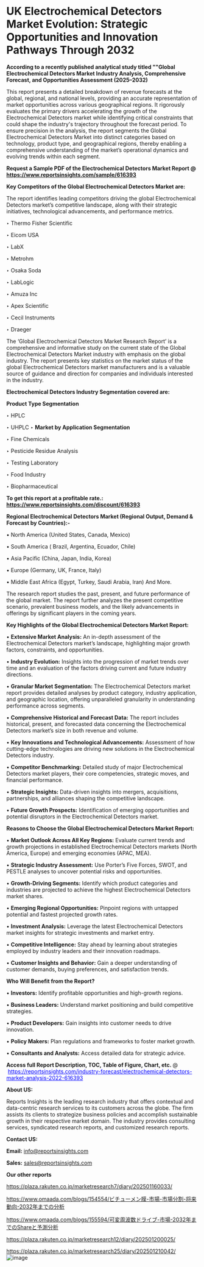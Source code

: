# UK Electrochemical Detectors Market Evolution: Strategic Opportunities and Innovation Pathways Through 2032

<strong>According to a recently published analytical study titled ""Global Electrochemical Detectors Market Industry Analysis, Comprehensive Forecast, and Opportunities Assessment (2025–2032)</strong>

This report presents a detailed breakdown of revenue forecasts at the global, regional, and national levels, providing an accurate representation of market opportunities across various geographical regions. It rigorously evaluates the primary drivers accelerating the growth of the Electrochemical Detectors market while identifying critical constraints that could shape the industry's trajectory throughout the forecast period. To ensure precision in the analysis, the report segments the Global Electrochemical Detectors Market into distinct categories based on technology, product type, and geographical regions, thereby enabling a comprehensive understanding of the market’s operational dynamics and evolving trends within each segment.

<strong>Request a Sample PDF of the Electrochemical Detectors Market Report </strong><strong>@<a href=https://www.reportsinsights.com/sample/616393 style=color:#0000ff;> https://www.reportsinsights.com/sample/616393</a></strong></font>

<strong>Key Competitors of the Global Electrochemical Detectors Market are:</strong>

The report identifies leading competitors driving the global Electrochemical Detectors market’s competitive landscape, along with their strategic initiatives, technological advancements, and performance metrics.

‣ Thermo Fisher Scientific

‣ Eicom USA

‣ LabX

‣ Metrohm

‣ Osaka Soda

‣ LabLogic

‣ Amuza Inc

‣ Apex Scientific

‣ Cecil Instruments

‣ Draeger

The ‘Global Electrochemical Detectors Market Research Report’ is a comprehensive and informative study on the current state of the Global Electrochemical Detectors Market industry with emphasis on the global industry. The report presents key statistics on the market status of the global Electrochemical Detectors market manufacturers and is a valuable source of guidance and direction for companies and individuals interested in the industry.

<strong>Electrochemical Detectors Industry Segmentation covered are:</strong>

<strong>Product Type Segmentation</strong>

‣ HPLC

‣ UHPLC
‣ 
<strong>Market by Application Segmentation</strong>

‣ Fine Chemicals

‣ Pesticide Residue Analysis

‣ Testing Laboratory

‣ Food Industry

‣ Biopharmaceutical

<strong>To get this report at a profitable rate.: <a href=https://www.reportsinsights.com/discount/616393 style=color:#0000ff;>https://www.reportsinsights.com/discount/616393</a></strong></font>

<strong>Regional Electrochemical Detectors Market (Regional Output, Demand &amp; Forecast by Countries):-</strong>

• North America (United States, Canada, Mexico)

• South America ( Brazil, Argentina, Ecuador, Chile)

• Asia Pacific (China, Japan, India, Korea)

• Europe (Germany, UK, France, Italy)

• Middle East Africa (Egypt, Turkey, Saudi Arabia, Iran) And More.

The research report studies the past, present, and future performance of the global market. The report further analyzes the present competitive scenario, prevalent business models, and the likely advancements in offerings by significant players in the coming years.

<strong>Key Highlights of the Global Electrochemical Detectors Market Report:</strong>

• <strong>Extensive Market Analysis:</strong> An in-depth assessment of the Electrochemical Detectors market’s landscape, highlighting major growth factors, constraints, and opportunities.

• <strong>Industry Evolution:</strong> Insights into the progression of market trends over time and an evaluation of the factors driving current and future industry directions.

• <strong>Granular Market Segmentation:</strong> The Electrochemical Detectors market report provides detailed analyses by product category, industry application, and geographic location, offering unparalleled granularity in understanding performance across segments.

• <strong>Comprehensive Historical and Forecast Data:</strong> The report includes historical, present, and forecasted data concerning the Electrochemical Detectors market’s size in both revenue and volume.

• <strong>Key Innovations and Technological Advancements:</strong> Assessment of how cutting-edge technologies are driving new solutions in the Electrochemical Detectors industry.

• <strong>Competitor Benchmarking:</strong> Detailed study of major Electrochemical Detectors market players, their core competencies, strategic moves, and financial performance.

• <strong>Strategic Insights:</strong> Data-driven insights into mergers, acquisitions, partnerships, and alliances shaping the competitive landscape.

• <strong>Future Growth Prospects:</strong> Identification of emerging opportunities and potential disruptors in the Electrochemical Detectors market.

<strong>Reasons to Choose the Global Electrochemical Detectors Market Report:</strong>

• <strong>Market Outlook Across All Key Regions:</strong> Evaluate current trends and growth projections in established Electrochemical Detectors markets (North America, Europe) and emerging economies (APAC, MEA).

• <strong>Strategic Industry Assessment:</strong> Use Porter’s Five Forces, SWOT, and PESTLE analyses to uncover potential risks and opportunities.

• <strong>Growth-Driving Segments:</strong> Identify which product categories and industries are projected to achieve the highest Electrochemical Detectors market shares.

• <strong>Emerging Regional Opportunities:</strong> Pinpoint regions with untapped potential and fastest projected growth rates.

• <strong>Investment Analysis:</strong> Leverage the latest Electrochemical Detectors market insights for strategic investments and market entry.

• <strong>Competitive Intelligence:</strong> Stay ahead by learning about strategies employed by industry leaders and their innovation roadmaps.

• <strong>Customer Insights and Behavior:</strong> Gain a deeper understanding of customer demands, buying preferences, and satisfaction trends.

<strong>Who Will Benefit from the Report?</strong>

• <strong>Investors:</strong> Identify profitable opportunities and high-growth regions.

• <strong>Business Leaders:</strong> Understand market positioning and build competitive strategies.

• <strong>Product Developers:</strong> Gain insights into customer needs to drive innovation.

• <strong>Policy Makers:</strong> Plan regulations and frameworks to foster market growth.

• <strong>Consultants and Analysts:</strong> Access detailed data for strategic advice.
</ul>
<strong>Access full Report Description, TOC, Table of Figure, Chart, etc. </strong>@  <a href=https://reportsinsights.com/industry-forecast/electrochemical-detectors-market-analysis-2022-616393 style=color:#0000ff;>https://reportsinsights.com/industry-forecast/electrochemical-detectors-market-analysis-2022-616393</a></font>

<strong><strong>About US</strong>:</strong>

Reports Insights is the leading research industry that offers contextual and data-centric research services to its customers across the globe. The firm assists its clients to strategize business policies and accomplish sustainable growth in their respective market domain. The industry provides consulting services, syndicated research reports, and customized research reports.

<strong>Contact US:</strong>

<p class=""""><b>Email:</b> <a href=mailto:info@reportsinsights.com>info@reportsinsights.com</a></p>
<p class=""""><b>Sales:</b> <a href=mailto:sales@reportsinsights.com>sales@reportsinsights.com</a></p>

<strong>Our other reports</strong>

<a href=https://plaza.rakuten.co.jp/marketresearch7/diary/202501160033/>https://plaza.rakuten.co.jp/marketresearch7/diary/202501160033/</a>

<a href=https://www.omaada.com/blogs/154554/ビチューメン膜-市場-市場分割-将来動向-2032年までの分析>https://www.omaada.com/blogs/154554/ビチューメン膜-市場-市場分割-将来動向-2032年までの分析</a>

<a href=https://www.omaada.com/blogs/155594/可変周波数ドライブ-市場-2032年までのShareと予測分析>https://www.omaada.com/blogs/155594/可変周波数ドライブ-市場-2032年までのShareと予測分析</a>

<a href=https://plaza.rakuten.co.jp/marketresearch12/diary/202501200025/>https://plaza.rakuten.co.jp/marketresearch12/diary/202501200025/</a>

<a href=https://plaza.rakuten.co.jp/marketresearch25/diary/202501210042/>https://plaza.rakuten.co.jp/marketresearch25/diary/202501210042/</a>
![image](https://github.com/user-attachments/assets/9612243f-de6d-460e-8014-38b6923549f4)
